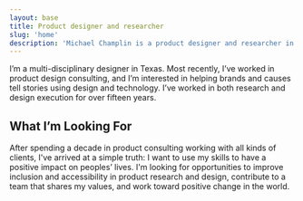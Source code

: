 ```yaml
---
layout: base
title: Product designer and researcher
slug: 'home'
description: 'Michael Champlin is a product designer and researcher in Dallas, Texas. He has over 15 years of experience in both research and design execution.'
---
```



<section id="intro" class="grid-item-4 grid-offset-2">
  <p>I’m a multi-disciplinary designer in Texas. Most recently, I’ve worked in product design consulting, and I’m interested in helping brands and causes tell stories using design and technology. I’ve worked in both research and design execution for over fifteen years.</p>
</section>
<div class="rule grid-item-5 grid-offset-1 grid-gutter-slug"></div>
<section class="grid-item-4 grid-offset-2">
  <h1>What I’m Looking For</h1>
  <p>After spending a decade in product consulting working with all kinds of clients, I've arrived at a simple truth: I want to use my skills to have a positive impact on peoples’ lives. I'm looking for opportunities to improve inclusion and accessibility in product research and design, contribute to a team that shares my values, and work toward positive change in the world.</p>
</section>

